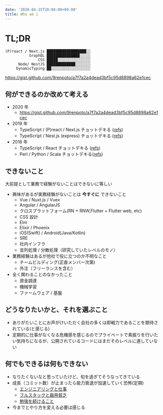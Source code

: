 ```yaml
---
date: '2020-04-15T20:00:00+09:00'
title: Who am i
---
```


# TL;DR

```
(P)react / Next.js ██████████████████░░
           GraphQL ███████████████░░░░░
               CSS █████░░░░░░░░░░░░░░░
      Node/ NestJS █████████████░░░░░░░
     DynamicTyping ██░░░░░░░░░░░░░░░░░░
```

<https://gist.github.com/9renpoto/a7f7a2a4dead3bf5c95d8898a62e1cec>

## 何ができるのか改めて考える

- 2020 年
  - <https://gist.github.com/9renpoto/a7f7a2a4dead3bf5c95d8898a62e1cec>
- 2019 年
  - TypeScript / (P)react / Next.js チョットデキる
    ([refs](/entry/2019/12/08/next-stack/))
  - TypeScript / Nest.js (express) チョットデキる
    ([refs](/entry/2019/12/08/next-stack/))
- 2018 年
  - TypeScript / React チョットデキる ([refs](/entry/2018/10/31/goodbye/))
  - Perl / Python / Scala チョットデキる([refs](/entry/2018/10/31/goodbye/))

## できないこと

大前提として業務で経験がないことはできないに等しい

- 興味があるが実務経験がないことは **今すぐに** できないこと
  - Vue / Nuxt.js / Vuex
  - Angular / AngularJS
  - クロスプラットフォーム(RN + RNW,Flutter + Flutter web, etc)
  - CSS 設計
  - Elm
  - Elixir / Phoenix
  - iOS(Swift) / Android(Java/Kotlin)
  - SRE
  - 社内インフラ
  - 並列処理 / 分散処理（研究していたレベルのモノ）
- 業務経験はあるが他社で役に立つのか不明なこと
  - チームビルディング(正直メンバー次第)
  - 外注（フリーランスを含む）
- 全く関わることのなかったこと
  - 資金調達
  - 機械学習
  - ファームウェア / 基盤

## どうなりたいかと、それを選ぶこと

- ありがたいことにお声がけいただく会社の多くは即戦力であることを期待されている(と感じる)
- 定期的に仕事がなくなる危機感を感じるのでプライベートで素振りを行いたい気持ちになるが、公開されているコードにはまだそのレベルに達していない

## 何でもできるは何もできない

- なりたくないなと思っていたけど、旬を過ぎてそうなってきている
- 成長（コミット数）が止まったら能力衰退が加速していく恐怖(定期)
  - [エンジニアリングと仕事](/entry/2018/04/10/works/)
  - [フルスタックと器用貧乏](/entry/2017/10/24/full-stack-engineer/)
  - [勉強を続けること](/entry/2016/09/05/study-motivation/)
- 今までとやり方を変える必要は感じる
